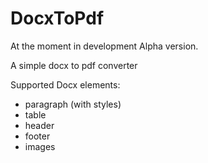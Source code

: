 # DocxToPdf
At the moment in development Alpha version.

A simple docx to pdf converter

Supported Docx elements:
- paragraph (with styles)
- table
- header
- footer
- images
